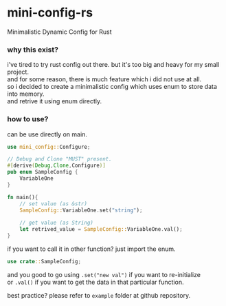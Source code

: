 # mini-config-rs
Minimalistic Dynamic Config for Rust

### why this exist?
i've tired to try rust config out there. but it's too big and heavy for my small project.\
and for some reason, there is much feature which i did not use at all.\
so i decided to create a minimalistic config which uses enum to store data into memory.\
and retrive it using enum directly.

### how to use?
can be use directly on main.
```rs
use mini_config::Configure;

// Debug and Clone "MUST" present.
#[derive(Debug,Clone,Configure)]
pub enum SampleConfig {
    VariableOne
}

fn main(){
    // set value (as &str)
    SampleConfig::VariableOne.set("string"); 
    
    // get value (as String)
    let retrived_value = SampleConfig::VariableOne.val();
}
```
if you want to call it in other function? just import the enum.
```rs
use crate::SampleConfig;
```
and you good to go using `.set("new val")` if you want to re-initialize\
or `.val()` if you want to get the data in that particular function.

best practice? please refer to `example` folder at github repository.